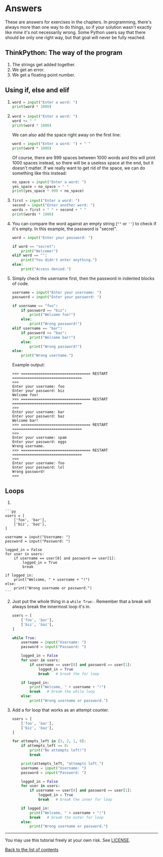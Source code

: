 # Answers

These are answers for exercises in the chapters. In programming, there's always more than one way to do things, so if your solution wasn't exactly like mine it's not necessarily wrong. Some Python users say that there should be only one right way, but that goal will never be fully reached.

## ThinkPython: The way of the program

1. The strings get added together.
2. We get an error.
3. We get a floating point number.

## Using if, else and elif

1.
    ```py
    word = input("Enter a word: ")
    print(word * 1000)
    ```

2.
    ```py
    word = input("Enter a word: ")
    word += " "
    print(word * 1000)
    ```

    We can also add the space right away on the first line:

    ```py
    word = input("Enter a word: ") + " "
    print(word * 1000)
    ```

    Of course, there are 999 spaces between 1000 words and this will
    print 1000 spaces instead, so there will be a useless space at the
    end, but it doesn't matter. If we really want to get rid of the
    space, we can do something like this instead:

    ```py
    no_space = input("Enter a word: ")
    yes_space = no_space + " "
    print(yes_space * 999 + no_space)
    ```

3.
    ```py
    first = input("Enter a word: ")
    second = input("Enter another word: ")
    words = first + " " + second + " "
    print(words * 1000)
    ```

4. You can compare the word against an empty string (`""` or `''`) to
    check if it's empty. In this example, the password is "secret".

    ```py
    word = input("Enter your password: ")

    if word == "secret":
        print("Welcome!")
    elif word == "":
        print("You didn't enter anything.")
    else:
        print("Access denied.")
    ```

5. Simply check the username first, then the password in indented
    blocks of code.

    ```py
    username = input("Enter your username: ")
    password = input("Enter your password: ")

    if username == "foo":
        if password == "biz":
            print("Welcome foo!")
        else:
            print("Wrong password!")
    elif username == "bar":
        if password == "baz":
            print("Welcome bar!")
        else:
            print("Wrong password!")
    else:
        print("Wrong username.")
    ```

    Example output:

    ```
    >>> ================================ RESTART ================================
    >>> 
    Enter your username: foo
    Enter your password: biz
    Welcome foo!
    >>> ================================ RESTART ================================
    >>> 
    Enter your username: bar
    Enter your password: baz
    Welcome bar!
    >>> ================================ RESTART ================================
    >>> 
    Enter your username: spam
    Enter your password: eggs
    Wrong username.
    >>> ================================ RESTART ================================
    >>> 
    Enter your username: foo
    Enter your password: lol
    Wrong password!
    >>> 
    ```

## Loops

1.

    ```py
    users = [
        ['foo', 'bar'],
        ['biz', 'baz'],
    ]

    username = input("Username: ")
    password = input("Password: ")

    logged_in = False
    for user in users:
        if username == user[0] and password == user[1]:
            logged_in = True
            break

    if logged_in:
        print("Welcome, " + username + "!")
    else:
        print("Wrong username or password.")
    ```

2. Just put the whole thing in a `while True:`. Remember that a break
    will always break the innermost loop it's in.

    ```py
    users = [
        ['foo', 'bar'],
        ['biz', 'baz'],
    ]

    while True:
        username = input("Username: ")
        password = input("Password: ")

        logged_in = False
        for user in users:
            if username == user[0] and password == user[1]:
                logged_in = True
                break   # break the for loop

        if logged_in:
            print("Welcome, " + username + "!")
            break   # break the while loop
        else:
            print("Wrong username or password.")
    ```

3. Add a for loop that works as an attempt counter.

    ```py
    users = [
        ['foo', 'bar'],
        ['biz', 'baz'],
    ]

    for attempts_left in [3, 2, 1, 0]:
        if attempts_left == 0:
            print("No attempts left!")
            break

        print(attempts_left, "attempts left.")
        username = input("Username: ")
        password = input("Password: ")

        logged_in = False
        for user in users:
            if username == user[0] and password == user[1]:
                logged_in = True
                break   # break the inner for loop

        if logged_in:
            print("Welcome, " + username + "!")
            break   # break the outer for loop
        else:
            print("Wrong username or password.")
    ```

***

You may use this tutorial freely at your own risk. See [LICENSE](LICENSE).

[Back to the list of contents](README.md)
